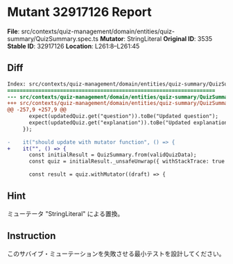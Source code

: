 # Mutant 32917126 Report

**File**: src/contexts/quiz-management/domain/entities/quiz-summary/QuizSummary.spec.ts
**Mutator**: StringLiteral
**Original ID**: 3535
**Stable ID**: 32917126
**Location**: L261:8–L261:45

## Diff

```diff
Index: src/contexts/quiz-management/domain/entities/quiz-summary/QuizSummary.spec.ts
===================================================================
--- src/contexts/quiz-management/domain/entities/quiz-summary/QuizSummary.spec.ts	original
+++ src/contexts/quiz-management/domain/entities/quiz-summary/QuizSummary.spec.ts	mutated #3535
@@ -257,9 +257,9 @@
       expect(updatedQuiz.get("question")).toBe("Updated question");
       expect(updatedQuiz.get("explanation")).toBe("Updated explanation");
     });
 
-    it("should update with mutator function", () => {
+    it("", () => {
       const initialResult = QuizSummary.from(validQuizData);
       const quiz = initialResult._unsafeUnwrap({ withStackTrace: true });
 
       const result = quiz.withMutator((draft) => {
```

## Hint

ミューテータ "StringLiteral" による置換。

## Instruction

このサバイブ・ミューテーションを失敗させる最小テストを設計してください。
